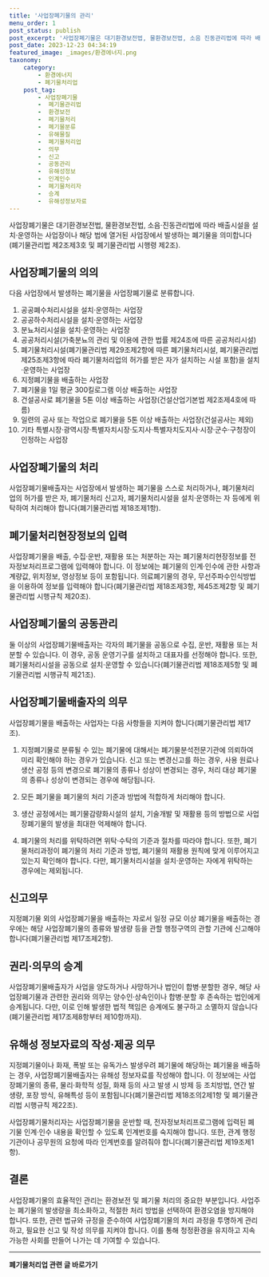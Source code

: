 ```yaml
---
title: '사업장폐기물의 관리'
menu_order: 1
post_status: publish
post_excerpt: '사업장폐기물은 대기환경보전법, 물환경보전법, 소음 진동관리법에 따라 배출시설을 설치 운영하는 사업장이나 해당 법에 열거된 사업장에서 발생하는 폐기물을 의미합니다 폐기물관리법 제2조제3호 및 폐기물관리법 시행령 제2조 .'
post_date: 2023-12-23 04:34:19
featured_image: _images/환경에너지.png
taxonomy:
    category:
        - 환경에너지
        - 폐기물처리업
    post_tag:
        - 사업장폐기물
        -  폐기물관리법
        -  환경보전
        -  폐기물처리
        -  폐기물분류
        -  유해물질
        -  폐기물처리업
        -  의무
        -  신고
        -  공동관리
        -  유해성정보
        -  인계인수
        -  폐기물처리자
        -  승계
        -  유해성정보자료
---
```



사업장폐기물은 대기환경보전법, 물환경보전법, 소음·진동관리법에 따라 배출시설을 설치·운영하는 사업장이나 해당 법에 열거된 사업장에서 발생하는 폐기물을 의미합니다(폐기물관리법 제2조제3호 및 폐기물관리법 시행령 제2조).

## 사업장폐기물의 의의

다음 사업장에서 발생하는 폐기물을 사업장폐기물로 분류합니다.

1. 공공폐수처리시설을 설치·운영하는 사업장
2. 공공하수처리시설을 설치·운영하는 사업장
3. 분뇨처리시설을 설치·운영하는 사업장
4. 공공처리시설(가축분뇨의 관리 및 이용에 관한 법률 제24조에 따른 공공처리시설)
5. 폐기물처리시설(폐기물관리법 제29조제2항에 따른 폐기물처리시설, 폐기물관리법 제25조제3항에 따라 폐기물처리업의 허가를 받은 자가 설치하는 시설 포함)을 설치·운영하는 사업장
6. 지정폐기물을 배출하는 사업장
7. 폐기물을 1일 평균 300킬로그램 이상 배출하는 사업장
8. 건설공사로 폐기물을 5톤 이상 배출하는 사업장(건설산업기본법 제2조제4호에 따름)
9. 일련의 공사 또는 작업으로 폐기물을 5톤 이상 배출하는 사업장(건설공사는 제외)
10. 기타 특별시장·광역시장·특별자치시장·도지사·특별자치도지사·시장·군수·구청장이 인정하는 사업장

## 사업장폐기물의 처리

사업장폐기물배출자는 사업장에서 발생하는 폐기물을 스스로 처리하거나, 폐기물처리업의 허가를 받은 자, 폐기물처리 신고자, 폐기물처리시설을 설치·운영하는 자 등에게 위탁하여 처리해야 합니다(폐기물관리법 제18조제1항).

## 폐기물처리현장정보의 입력

사업장폐기물을 배출, 수집·운반, 재활용 또는 처분하는 자는 폐기물처리현장정보를 전자정보처리프로그램에 입력해야 합니다. 이 정보에는 폐기물의 인계·인수에 관한 사항과 계량값, 위치정보, 영상정보 등이 포함됩니다. 의료폐기물의 경우, 무선주파수인식방법을 이용하여 정보를 입력해야 합니다(폐기물관리법 제18조제3항, 제45조제2항 및 폐기물관리법 시행규칙 제20조).

## 사업장폐기물의 공동관리

둘 이상의 사업장폐기물배출자는 각자의 폐기물을 공동으로 수집, 운반, 재활용 또는 처분할 수 있습니다. 이 경우, 공동 운영기구를 설치하고 대표자를 선정해야 합니다. 또한, 폐기물처리시설을 공동으로 설치·운영할 수 있습니다(폐기물관리법 제18조제5항 및 폐기물관리법 시행규칙 제21조).

## 사업장폐기물배출자의 의무

사업장폐기물을 배출하는 사업자는 다음 사항들을 지켜야 합니다(폐기물관리법 제17조).

1. 지정폐기물로 분류될 수 있는 폐기물에 대해서는 폐기물분석전문기관에 의뢰하여 미리 확인해야 하는 경우가 있습니다. 신고 또는 변경신고를 하는 경우, 사용 원료나 생산 공정 등의 변경으로 폐기물의 종류나 성상이 변경되는 경우, 처리 대상 폐기물의 종류나 성상이 변경되는 경우에 해당됩니다.

2. 모든 폐기물을 폐기물의 처리 기준과 방법에 적합하게 처리해야 합니다.

3. 생산 공정에서는 폐기물감량화시설의 설치, 기술개발 및 재활용 등의 방법으로 사업장폐기물의 발생을 최대한 억제해야 합니다.

4. 폐기물의 처리를 위탁하려면 위탁·수탁의 기준과 절차를 따라야 합니다. 또한, 폐기물처리과정이 폐기물의 처리 기준과 방법, 폐기물의 재활용 원칙에 맞게 이루어지고 있는지 확인해야 합니다. 다만, 폐기물처리시설을 설치·운영하는 자에게 위탁하는 경우에는 제외됩니다.

## 신고의무

지정폐기물 외의 사업장폐기물을 배출하는 자로서 일정 규모 이상 폐기물을 배출하는 경우에는 해당 사업장폐기물의 종류와 발생량 등을 관할 행정구역의 관할 기관에 신고해야 합니다(폐기물관리법 제17조제2항).

## 권리·의무의 승계

사업장폐기물배출자가 사업을 양도하거나 사망하거나 법인이 합병·분할한 경우, 해당 사업장폐기물과 관련한 권리와 의무는 양수인·상속인이나 합병·분할 후 존속하는 법인에게 승계됩니다. 다만, 이로 인해 발생한 법적 책임은 승계에도 불구하고 소멸하지 않습니다(폐기물관리법 제17조제8항부터 제10항까지).

## 유해성 정보자료의 작성·제공 의무

지정폐기물이나 화재, 폭발 또는 유독가스 발생우려 폐기물에 해당하는 폐기물을 배출하는 경우, 사업장폐기물배출자는 유해성 정보자료를 작성해야 합니다. 이 정보에는 사업장폐기물의 종류, 물리·화학적 성질, 화재 등의 사고 발생 시 방제 등 조치방법, 연간 발생량, 포장 방식, 유해특성 등이 포함됩니다(폐기물관리법 제18조의2제1항 및 폐기물관리법 시행규칙 제22조).

사업장폐기물처리자는 사업장폐기물을 운반할 때, 전자정보처리프로그램에 입력된 폐기물 인계·인수 내용을 확인할 수 있도록 인계번호를 숙지해야 합니다. 또한, 관계 행정기관이나 공무원의 요청에 따라 인계번호를 알려줘야 합니다(폐기물관리법 제19조제1항).

## 결론

사업장폐기물의 효율적인 관리는 환경보전 및 폐기물 처리의 중요한 부분입니다. 사업주는 폐기물의 발생량을 최소화하고, 적절한 처리 방법을 선택하여 환경오염을 방지해야 합니다. 또한, 관련 법규와 규정을 준수하여 사업장폐기물의 처리 과정을 투명하게 관리하고, 필요한 신고 및 작성 의무를 지켜야 합니다. 이를 통해 청정환경을 유지하고 지속 가능한 사회를 만들어 나가는 데 기여할 수 있습니다.
<!-- wp:separator -->
<hr class="wp-block-separator has-alpha-channel-opacity"/>
<!-- /wp:separator -->

<!-- wp:group {"backgroundColor":"base","layout":{"type":"constrained"}} -->
<div class="wp-block-group has-base-background-color has-background"><!-- wp:paragraph {"align":"center","fontSize":"medium"} -->
<p class="has-text-align-center has-large-font-size"><strong>폐기물처리업 관련 글 바로가기</strong></p>
<!-- /wp:paragraph -->


<!-- wp:latest-posts
{"categories":[{"id":35272,"count":19,"description":"","link":"https://uknowlaw.com/category/%ed%8f%90%ea%b8%b0%eb%ac%bc%ec%b2%98%eb%a6%ac%ec%97%85/","name":"폐기물처리업","slug":"폐기물처리업","taxonomy":"category","parent":0,"meta":[],"_links":{"self":[{"href":"https://uknowlaw.com/wp-json/wp/v2/categories/35272"}],"collection":[{"href":"https://uknowlaw.com/wp-json/wp/v2/categories"}],"about":[{"href":"https://uknowlaw.com/wp-json/wp/v2/taxonomies/category"}],"wp:post_type":[{"href":"https://uknowlaw.com/wp-json/wp/v2/posts?categories=35272"}],"curies":[{"name":"wp","href":"https://api.w.org/{rel}","templated":true}]}}],"postsToShow":100,"excerptLength":28,"postLayout":"grid","columns":2,"featuredImageAlign":"left","featuredImageSizeSlug":"large","fontSize":"small"} /--></div>
<!-- /wp:group -->